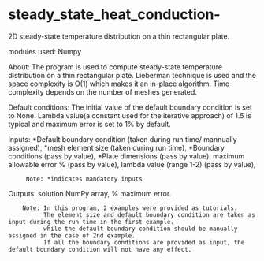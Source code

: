 # steady_state_heat_conduction-

2D steady-state temperature distribution on a thin rectangular plate.

modules used:
        Numpy

About: 
        The program is used to compute steady-state temperature distribution on a thin rectangular plate.
        Lieberman technique is used and the space complexity is O(1) which makes it an in-place algorithm.
        Time complexity depends on the number of meshes generated.
        
Default conditions:
        The initial value of the default boundary condition is set to None.
        Lambda value(a constant used for the iterative approach) of 1.5 is typical and maximum error is set to 1% by default.
        
Inputs: *Default boundary condition (taken during run time/ mannually assigned), 
        *mesh element size (taken during run time), 
        *Boundary conditions (pass by value), 
        *Plate dimensions (pass by value), 
         maximum allowable error % (pass by value), 
         lambda value (range 1-2) (pass by value), 
         
         Note: *indicates mandatory inputs
         
Outputs: solution NumPy array, % maximum error.

        Note: In this program, 2 examples were provided as tutorials.
              The element size and default boundary condition are taken as input during the run time in the first example.
              while the default boundary condition should be manually assigned in the case of 2nd example.
              If all the boundary conditions are provided as input, the default boundary condition will not have any effect.
